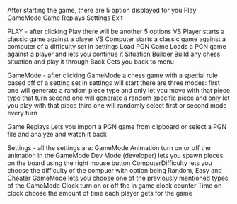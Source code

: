 After starting the game, there are 5 option displayed for you
    Play
    GameMode
    Game Replays
    Settings
    Exit

PLAY - after clicking Play there will be another 5 options
    VS Player
        starts a classic game against a player
    VS Computer
        starts a classic game against a computer of a difficulty set in settings
    Load PGN Game
        Loads a PGN game against a player and lets you continue it
    Situation Builder
        Build any chess situation and play it through
    Back
        Gets you back to menu

GameMode - after clicking GameMode a chess game with a special rule based off of a setting set in settings will start
    there are three modes:
    first one will generate a random piece type and only let you move with that piece type that turn
    second one will generate a random specific piece and only let you play with that piece
    third one will randomly select first or second mode every turn

Game Replays
    Lets you import a PGN game from clipboard or select a PGN file and analyze and watch it back

Settings - all the settings are:
    GameMode Animation
        turn on or off the animation in the GameMode
    Dev Mode (developer)
        lets you spawn pieces on the board using the right mouse button
    ComputerDifficulty
        lets you choose the difficulty of the compuer with option being Random, Easy and Cheater
    GameMode
        lets you choose one of the previously mentioned types of the GameMode
    Clock
        turn on or off the in game clock counter
    Time on clock
        choose the amount of time each player gets for the game
    



